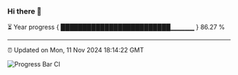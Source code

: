 ### Hi there 👋

⏳ Year progress { █████████████████████████▁▁▁▁▁ } 86.27 %

---

⏰ Updated on Mon, 11 Nov 2024 18:14:22 GMT

![Progress Bar CI](https://github.com/code-lakshay/GitHub-Actions-Demo/workflows/Progress%20Bar%20CI/badge.svg)
